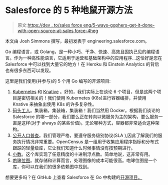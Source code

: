 # Salesforce 的 5 种地鼠开源方法

> 原文:[https://dev . to/sales force eng/5-ways-gophers-get-it-done-with-open-source-at-sales force-4heg](https://dev.to/salesforceeng/5-ways-gophers-get-it-done-with-open-source-at-salesforce-4heg)

本文由 Josh Simmons 撰写，最初发表于 engineering.salesforce.com。

Go 编程语言，或 Golang，是一种小巧、干净、快速、高效且固执己见的编程语言。作为一种高性能语言，它适用于运营和基础架构中的应用程序…这恰好是您在 Salesforce 中可以找到大量它的地方！在 Heroku 和 Einstein Analytics 的背后也有很多东西可以发现。

这里是我们使用(并参与)的 5 个用 Go 编写的开源项目:

1.  [Kubernetes](https://kubernetes.io/) 和 [Knative](https://knative.dev/) 。好的，我们实际上在谈论 6 个项目，但是这两个项目是密切相关的！我们使用 Kubernetes (K8s)进行容器编排，并使用 Knative 来抽象出使用 K8s 的许多复杂性。
2.  [码头工人](https://github.com/docker)。集装箱，集装箱，集装箱！我们当然用 Docker。根据我们谈论的 Salesforce 的哪一部分，我们要么正在转向以微服务为主的架构，要么服务一直是这样(对于 always 的某些价值)。无论哪种方式，容器都非常适合这种架构。
3.  [公开人口普查](https://opencensus.io/)。我们管理严格，要遵守服务级别协议(SLA ),因此了解我们的服务执行情况非常重要。OpenCensus 是一组用于收集应用程序指标和分布式跟踪的轻量级库，它让我们知道什么时候事情没有按预期进行。
4.  [小数](https://github.com/ericlagergren/decimal)。这个库实现了任意精度的十进制浮点数。简单地说，这非常有用。
5.  [咆哮位图](https://roaringbitmap.org/)。就存储和计算而言，处理图像的成本可能很高。咆哮位图是一个库，你可以在我们的很多依赖图中找到。

想要更多吗？在 GitHub 上查看 Salesforce 在 Go 中构建的[开源项目。](https://github.com/salesforce?utf8=%E2%9C%93&q=&type=&language=go)
